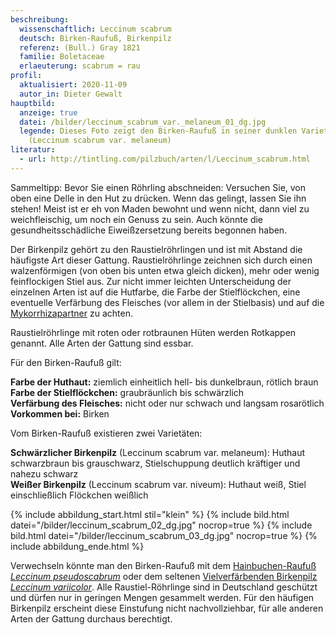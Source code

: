 ```yaml
---
beschreibung:
  wissenschaftlich: Leccinum scabrum
  deutsch: Birken-Raufuß, Birkenpilz
  referenz: (Bull.) Gray 1821
  familie: Boletaceae
  erlaeuterung: scabrum = rau
profil:
  aktualisiert: 2020-11-09
  autor_in: Dieter Gewalt
hauptbild:
  anzeige: true
  datei: /bilder/leccinum_scabrum_var._melaneum_01_dg.jpg
  legende: Dieses Foto zeigt den Birken-Raufuß in seiner dunklen Varietät
    (Leccinum scabrum var. melaneum)
literatur:
  - url: http://tintling.com/pilzbuch/arten/l/Leccinum_scabrum.html
---
```

Sammeltipp: Bevor Sie einen Röhrling abschneiden: Versuchen Sie, von oben eine Delle in den Hut zu drücken. Wenn das gelingt, lassen Sie ihn stehen! Meist ist er eh von Maden bewohnt und wenn nicht, dann viel zu weichfleischig, um noch ein Genuss zu sein. Auch könnte die gesundheitsschädliche Eiweißzersetzung bereits begonnen haben.

Der Birkenpilz gehört zu den Raustielröhrlingen und ist mit Abstand die häufigste Art dieser Gattung. Raustielröhrlinge zeichnen sich durch einen walzenförmigen (von oben bis unten etwa gleich dicken), mehr oder wenig feinflockigen Stiel aus. Zur nicht immer leichten Unterscheidung der einzelnen Arten ist auf die Hutfarbe, die Farbe der Stielflöckchen, eine eventuelle Verfärbung des Fleisches (vor allem in der Stielbasis) und auf die [Mykorrhizapartner](Mykorrhiza "Glossar") zu achten.

Raustielröhrlinge mit roten oder rotbraunen Hüten werden Rotkappen genannt. Alle Arten der Gattung sind essbar.

Für den Birken-Raufuß gilt: 

**Farbe der Huthaut:** ziemlich einheitlich hell- bis dunkelbraun, rötlich braun\
**Farbe der Stielflöckchen:** graubräunlich bis schwärzlich\
**Verfärbung des Fleisches:** nicht oder nur schwach und langsam rosarötlich\
**Vorkommen bei:** Birken

Vom Birken-Raufuß existieren zwei Varietäten:

**Schwärzlicher Birkenpilz**  (Leccinum scabrum var. melaneum):
Huthaut schwarzbraun bis grauschwarz, Stielschuppung deutlich kräftiger und nahezu schwarz\
**Weißer Birkenpilz**  (Leccinum scabrum var. niveum):
Huthaut weiß, Stiel einschließlich Flöckchen weißlich

{% include abbildung_start.html stil="klein" %}
{% include bild.html datei="/bilder/leccinum_scabrum_02_dg.jpg" nocrop=true %}
{% include bild.html datei="/bilder/leccinum_scabrum_03_dg.jpg" nocrop=true %}
{% include abbildung_ende.html %}

Verwechseln könnte man den Birken-Raufuß mit dem [Hainbuchen-Raufuß *Leccinum pseudoscabrum*](/pilze/leccinum-pseudoscabrum-hainbuchenraufuß) oder dem seltenen [Vielverfärbenden Birkenpilz *Leccinum variicolor*](/pilze/leccinum-variicolor-vielverfärbender-birkenpilz). Alle Raustiel-Röhrlinge sind in Deutschland geschützt und dürfen nur in geringen Mengen gesammelt werden. Für den häufigen Birkenpilz erscheint diese Einstufung nicht nachvollziehbar, für alle anderen Arten der Gattung durchaus berechtigt.